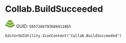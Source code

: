 # Collab.BuildSucceeded
![](/img/Collab.BuildSucceeded.png)
GUID: `5057284793689411865`
```
EditorGUIUtility.IconContent("Collab.BuildSucceeded")
```
